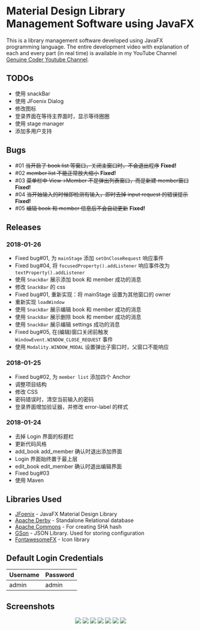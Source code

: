 # Material Design Library Management Software using JavaFX
This is a library management software developed using JavaFX programming language. The entire development video with explanation of each and every part (in real time) is available in my YouTube Channel [Genuine Coder Youtube Channel](https://www.youtube.com/playlist?list=PLhs1urmduZ29jTcE1ca8Z6bZNvH_39ayL).

## TODOs
- 使用 snackBar
- 使用 JFoenix Dialog
- 修改图标
- 登录界面在等待主界面时，显示等待圈圈
- 使用 stage manager
- 添加多用户支持

## Bugs
- \#01 ~~当开启了 book list 等窗口，关闭主窗口时，不会退出程序~~ **Fixed!**
- \#02 ~~member list 不能正常放大缩小~~ **Fixed!**
- \#03 ~~菜单栏中 View->Member 不是弹出列表窗口，而是新建 member窗口~~ **Fixed!**
- \#04 ~~当开始输入的时候即检测有输入，即时去掉 input request 的错误提示~~ **Fixed!**
- \#05 ~~编辑 book 和 member 信息后不会自动更新~~ **Fixed!**

## Releases
### 2018-01-26
- Fixed bug\#01, 为 `mainStage` 添加 `setOnCloseRequest` 响应事件
- Fixed bug\#04, 将 `focusedProperty().addListener` 响应事件改为 `textProperty().addListener`
- 使用 `SnackBar` 展示添加 book 和 member 成功的消息
- 修改 `SnackBar` 的 css
- Fixed bug\#01, 重新实现：将 mainStage 设置为其他窗口的 owner
- 重新实现 `loadWindow`
- 使用 `SnackBar` 展示编辑 book 和 member 成功的消息
- 使用 `SnackBar` 展示删除 book 和 member 成功的消息
- 使用 `SnackBar` 展示编辑 settings 成功的消息
- Fixed bug\#05, 在(编辑)窗口关闭前触发 `WindowEvent.WINDOW_CLOSE_REQUEST` 事件
- 使用 `Modality.WINDOW_MODAL` 设置弹出子窗口时，父窗口不能响应

### 2018-01-25
- Fixed bug\#02, 为 `member list` 添加四个 Anchor
- 调整项目结构
- 修改 CSS
- 密码错误时，清空当前输入的密码
- 登录界面增加验证器，并修改 error-label 的样式

### 2018-01-24
- 去掉 Login 界面的标题栏
- 更新代码风格
- add_book add_member 确认时退出添加界面
- Login 界面始终置于最上层
- edit_book edit_member 确认时退出编辑界面
- Fixed bug\#03
- 使用 Maven

## Libraries Used
  * [JFoenix](https://github.com/jfoenixadmin/JFoenix) - JavaFX Material Design Library
  * [Apache Derby](https://db.apache.org/derby/) - Standalone Relational database
  * [Apache Commons](https://commons.apache.org/) - For creating SHA hash
  * [GSon](https://github.com/google/gson) - JSON Library. Used for storing configuration
  * [FontawesomeFX](https://bitbucket.org/Jerady/fontawesomefx) - Icon library

## Default Login Credentials
| Username  | Password |
| ------------- | ------------- |
| admin  | admin  |

## Screenshots
<p align="center">
  <img src=https://i.imgur.com/txmOeXS.png>
  <img src=https://i.imgur.com/Ezj7Bdh.png>
  <img src=https://i.imgur.com/YyK54nF.png>
  <img src=https://i.imgur.com/0wCfUjQ.png>
  <img src=https://i.imgur.com/E4OhaWl.png>
  <img src=https://i.imgur.com/QvcJS1d.png>
  <img src=https://i.imgur.com/O0LXqoK.png>
</p>
